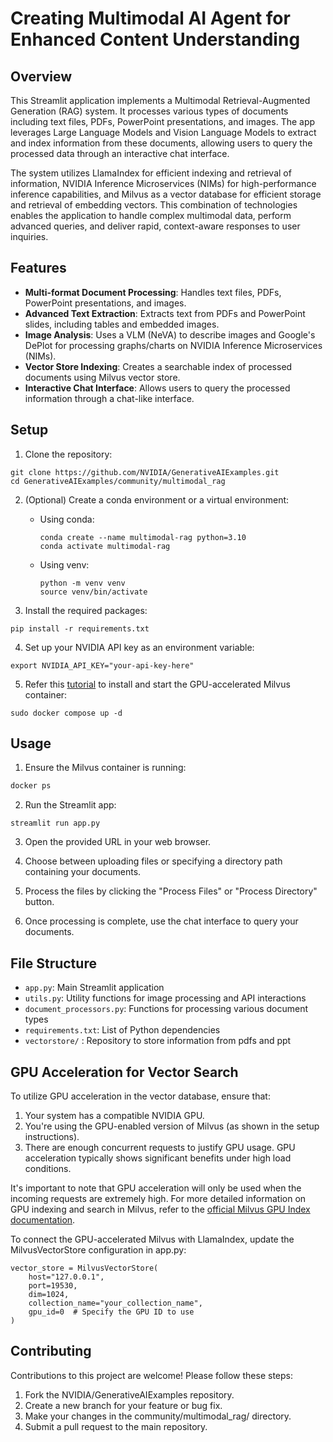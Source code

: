 # Creating Multimodal AI Agent for Enhanced Content Understanding

## Overview

This Streamlit application implements a Multimodal Retrieval-Augmented Generation (RAG) system. It processes various types of documents including text files, PDFs, PowerPoint presentations, and images. The app leverages Large Language Models and Vision Language Models to extract and index information from these documents, allowing users to query the processed data through an interactive chat interface.

The system utilizes LlamaIndex for efficient indexing and retrieval of information, NVIDIA Inference Microservices (NIMs) for high-performance inference capabilities, and Milvus as a vector database for efficient storage and retrieval of embedding vectors. This combination of technologies enables the application to handle complex multimodal data, perform advanced queries, and deliver rapid, context-aware responses to user inquiries.

## Features

- **Multi-format Document Processing**: Handles text files, PDFs, PowerPoint presentations, and images.
- **Advanced Text Extraction**: Extracts text from PDFs and PowerPoint slides, including tables and embedded images.
- **Image Analysis**: Uses a VLM (NeVA) to describe images and Google's DePlot for processing graphs/charts on NVIDIA Inference Microservices (NIMs).
- **Vector Store Indexing**: Creates a searchable index of processed documents using Milvus vector store.
- **Interactive Chat Interface**: Allows users to query the processed information through a chat-like interface.

## Setup

1. Clone the repository:
```
git clone https://github.com/NVIDIA/GenerativeAIExamples.git
cd GenerativeAIExamples/community/multimodal_rag
```

2. (Optional) Create a conda environment or a virtual environment:

   - Using conda:
     ```
     conda create --name multimodal-rag python=3.10
     conda activate multimodal-rag
     ```

   - Using venv:
     ```
     python -m venv venv
     source venv/bin/activate

3. Install the required packages:
```
pip install -r requirements.txt
```

4. Set up your NVIDIA API key as an environment variable:
```
export NVIDIA_API_KEY="your-api-key-here"
```

5. Refer this [tutorial](https://milvus.io/docs/install_standalone-docker-compose-gpu.md) to install and start the GPU-accelerated Milvus container:

```
sudo docker compose up -d
```


## Usage

1. Ensure the Milvus container is running:

```bash
docker ps
```

2. Run the Streamlit app:
```
streamlit run app.py
```

3. Open the provided URL in your web browser.

4. Choose between uploading files or specifying a directory path containing your documents.

5. Process the files by clicking the "Process Files" or "Process Directory" button.

6. Once processing is complete, use the chat interface to query your documents.

## File Structure

- `app.py`: Main Streamlit application
- `utils.py`: Utility functions for image processing and API interactions
- `document_processors.py`: Functions for processing various document types
- `requirements.txt`: List of Python dependencies
- `vectorstore/` : Repository to store information from pdfs and ppt


## GPU Acceleration for Vector Search
To utilize GPU acceleration in the vector database, ensure that:
1. Your system has a compatible NVIDIA GPU.
2. You're using the GPU-enabled version of Milvus (as shown in the setup instructions).
3. There are enough concurrent requests to justify GPU usage. GPU acceleration typically shows significant benefits under high load conditions.

It's important to note that GPU acceleration will only be used when the incoming requests are extremely high. For more detailed information on GPU indexing and search in Milvus, refer to the [official Milvus GPU Index documentation](https://milvus.io/docs/gpu_index.md).

To connect the GPU-accelerated Milvus with LlamaIndex, update the MilvusVectorStore configuration in app.py:
```
vector_store = MilvusVectorStore(
    host="127.0.0.1",
    port=19530,
    dim=1024,
    collection_name="your_collection_name",
    gpu_id=0  # Specify the GPU ID to use
)
```

## Contributing
Contributions to this project are welcome! Please follow these steps:
1. Fork the NVIDIA/GenerativeAIExamples repository.
2. Create a new branch for your feature or bug fix.
3. Make your changes in the community/multimodal_rag/ directory.
4. Submit a pull request to the main repository.